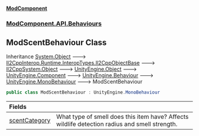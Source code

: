 #### [ModComponent](index.md 'index')
### [ModComponent.API.Behaviours](index.md#ModComponent.API.Behaviours 'ModComponent.API.Behaviours')

## ModScentBehaviour Class

Inheritance [System.Object](https://docs.microsoft.com/en-us/dotnet/api/System.Object 'System.Object') &#129106; [Il2CppInterop.Runtime.InteropTypes.Il2CppObjectBase](https://docs.microsoft.com/en-us/dotnet/api/Il2CppInterop.Runtime.InteropTypes.Il2CppObjectBase 'Il2CppInterop.Runtime.InteropTypes.Il2CppObjectBase') &#129106; [Il2CppSystem.Object](https://docs.microsoft.com/en-us/dotnet/api/Il2CppSystem.Object 'Il2CppSystem.Object') &#129106; [UnityEngine.Object](https://docs.microsoft.com/en-us/dotnet/api/UnityEngine.Object 'UnityEngine.Object') &#129106; [UnityEngine.Component](https://docs.microsoft.com/en-us/dotnet/api/UnityEngine.Component 'UnityEngine.Component') &#129106; [UnityEngine.Behaviour](https://docs.microsoft.com/en-us/dotnet/api/UnityEngine.Behaviour 'UnityEngine.Behaviour') &#129106; [UnityEngine.MonoBehaviour](https://docs.microsoft.com/en-us/dotnet/api/UnityEngine.MonoBehaviour 'UnityEngine.MonoBehaviour') &#129106; ModScentBehaviour

```csharp
public class ModScentBehaviour : UnityEngine.MonoBehaviour
```

| Fields | |
| :--- | :--- |
| [scentCategory](ModScentBehaviour.scentCategory.md 'ModComponent.API.Behaviours.ModScentBehaviour.scentCategory') | What type of smell does this item have? Affects wildlife detection radius and smell strength. |
